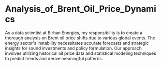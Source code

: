 # Analysis_of_Brent_Oil_Price_Dynamics

As a data scientist at Birhan Energies, my responsibility is to create a thorough analysis on Brent oil price shifts due to various global events. The energy sector's instability necessitates accurate forecasts and strategic insights for sound investments and policy formulation. Our approach involves utilizing historical oil price data and statistical modeling techniques to predict trends and derive meaningful patterns.
 
